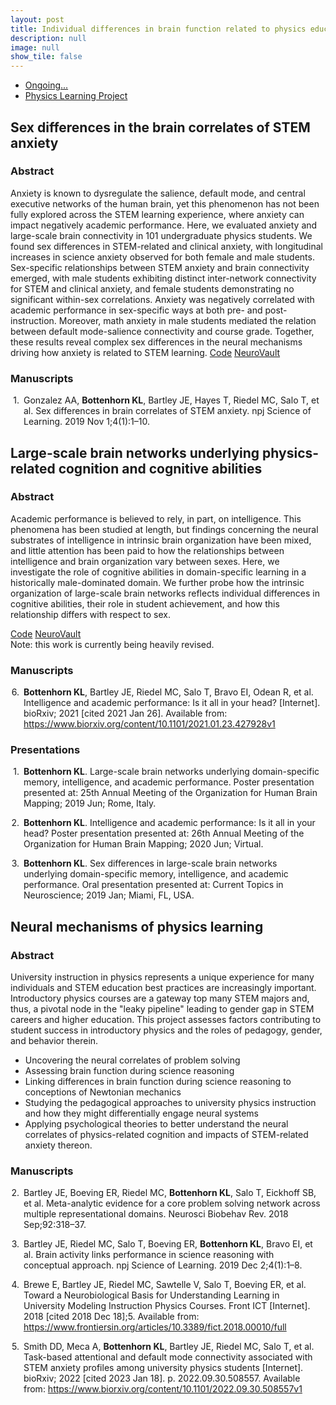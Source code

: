 ```yaml
---
layout: post
title: Individual differences in brain function related to physics education
description: null
image: null
show_tile: false
---
```

<ul class="actions">
  <li><a href="#" class="icon fa-spinner"><span class="label">Ongoing...</span></a></li>
  <li><a href="https://github.com/NBCLab/PhysicsLearning" class="button">Physics Learning Project</a></li>
</ul>
<h2>Sex differences in the brain correlates of STEM anxiety</h2>
<h3>Abstract</h3>
<p>Anxiety is known to dysregulate the salience, default mode, and central executive networks of the human brain, yet this phenomenon has not been fully explored across the STEM learning experience, where anxiety can impact negatively academic performance. Here, we evaluated anxiety and large-scale brain connectivity in 101 undergraduate physics students. We found sex differences in STEM-related and clinical anxiety, with longitudinal increases in science anxiety observed for both female and male students. Sex-specific relationships between STEM anxiety and brain connectivity emerged, with male students exhibiting distinct inter-network connectivity for STEM and clinical anxiety, and female students demonstrating no significant within-sex correlations. Anxiety was negatively correlated with academic performance in sex-specific ways at both pre- and post-instruction. Moreover, math anxiety in male students mediated the relation between default mode-salience connectivity and course grade. Together, these results reveal complex sex differences in the neural mechanisms driving how anxiety is related to STEM learning. <a href="https://github.com/nbclab/PhysicsLearning/tree/master/anxiety" class="icon fa-github"><span class="label">Code</span></a>  <a href="https://neurovault.org/collections/4727/" class="icon fa-cloud"><span class="label">NeuroVault</span></a>
</p>
<h3>Manuscripts</h3>
<div class="csl-entry" style="clear: left; margin-bottom: 1em;">
  <div class="csl-left-margin" style="float: left; padding-right: 0.5em;text-align: right; width: 1em;">1.</div><div class="csl-right-inline" style="margin: 0 .4em 0 1.5em;">Gonzalez AA, <b>Bottenhorn KL</b>, Bartley JE, Hayes T, Riedel MC, Salo T, et al. Sex differences in brain correlates of STEM anxiety. npj Science of Learning. 2019 Nov 1;4(1):1–10.</div>
</div>
<span class="Z3988" title="url_ver=Z39.88-2004&amp;ctx_ver=Z39.88-2004&amp;rfr_id=info%3Asid%2Fzotero.org%3A2&amp;rft_id=info%3Adoi%2F10.1038%2Fs41539-019-0058-9&amp;rft_val_fmt=info%3Aofi%2Ffmt%3Akev%3Amtx%3Ajournal&amp;rft.genre=article&amp;rft.atitle=Sex%20differences%20in%20brain%20correlates%20of%20STEM%20anxiety&amp;rft.jtitle=npj%20Science%20of%20Learning&amp;rft.volume=4&amp;rft.issue=1&amp;rft.aufirst=Ariel%20A.&amp;rft.aulast=Gonzalez&amp;rft.au=Ariel%20A.%20Gonzalez&amp;rft.au=Katherine%20L.%20Bottenhorn&amp;rft.au=Jessica%20E.%20Bartley&amp;rft.au=Timothy%20Hayes&amp;rft.au=Michael%20C.%20Riedel&amp;rft.au=Taylor%20Salo&amp;rft.au=Elsa%20I.%20Bravo&amp;rft.au=Rosalie%20Odean&amp;rft.au=Alina%20Nazareth&amp;rft.au=Robert%20W.%20Laird&amp;rft.au=Matthew%20T.%20Sutherland&amp;rft.au=Eric%20Brewe&amp;rft.au=Shannon%20M.%20Pruden&amp;rft.au=Angela%20R.%20Laird&amp;rft.date=2019-11-01&amp;rft.pages=1-10&amp;rft.spage=1&amp;rft.epage=10&amp;rft.issn=2056-7936&amp;rft.language=en"></span>
<div class="row">
<h2>Large-scale brain networks underlying physics-related cognition and cognitive abilities</h2>
	<div class="6u 12u$(small)">
  <h3>Abstract</h3>
    <p>Academic performance is believed to rely, in part, on intelligence. This phenomena has been studied at length, but findings concerning the neural substrates of intelligence in intrinsic brain organization have been mixed, and little attention has been paid to how the relationships between intelligence and brain organization vary between sexes. Here, we investigate the role of cognitive abilities in domain-specific learning in a historically male-dominated domain. We further probe how the intrinsic organization of large-scale brain networks reflects individual differences in cognitive abilities, their role in student achievement, and how this relationship differs with respect to sex.
    </p>
    <a href="https://github.com/62442katieb/physics-learning-iq" class="icon fa-github"><span class="label">Code</span></a>  <a href="http://neurovault.org/collections/9385/" class="icon fa-cloud"><span class="label">NeuroVault</span></a>
  </div>
  <div class="6u 12u$(small)">
  Note: this work is currently being heavily revised.
    <h3>Manuscripts</h3>
    <div class="csl-entry" style="clear: left; ">
      <div class="csl-left-margin" style="float: left; padding-right: 0.5em;text-align: right; width: 1em;">6.</div><div class="csl-right-inline" style="margin: 0 .4em 0 1.5em;"><b>Bottenhorn KL</b>, Bartley JE, Riedel MC, Salo T, Bravo EI, Odean R, et al. Intelligence and academic performance: Is it all in your head? [Internet]. bioRxiv; 2021 [cited 2021 Jan 26]. Available from: <a href="https://www.biorxiv.org/content/10.1101/2021.01.23.427928v1">https://www.biorxiv.org/content/10.1101/2021.01.23.427928v1</a></div>
    </div>
    <span class="Z3988" title="url_ver=Z39.88-2004&amp;ctx_ver=Z39.88-2004&amp;rfr_id=info%3Asid%2Fzotero.org%3A2&amp;rft_id=info%3Adoi%2F10.1101%2F2021.01.23.427928&amp;rft_val_fmt=info%3Aofi%2Ffmt%3Akev%3Amtx%3Adc&amp;rft.type=preprint&amp;rft.title=Intelligence%20and%20academic%20performance%3A%20Is%20it%20all%20in%20your%20head%3F&amp;rft.rights=%C2%A9%202021%2C%20Posted%20by%20Cold%20Spring%20Harbor%20Laboratory.%20This%20pre-print%20is%20available%20under%20a%20Creative%20Commons%20License%20(Attribution-NonCommercial%204.0%20International)%2C%20CC%20BY-NC%204.0%2C%20as%20described%20at%20http%3A%2F%2Fcreativecommons.org%2Flicenses%2Fby-nc%2F4.0%2F&amp;rft.description=Academic%20performance%20relies%2C%20in%20part%2C%20on%20intelligence%3B%20however%2C%20intelligence%20quotient%20(IQ)%20is%20limited%20in%20predicting%20academic%20success.%20Furthermore%2C%20while%20the%20search%20for%20the%20biological%20seat%20of%20intelligence%20predates%20neuroscience%20itself%2C%20its%20findings%20remain%20conflicting.%20Here%2C%20we%20assess%20the%20interplay%20between%20IQ%2C%20academic%20performance%2C%20and%20brain%20connectivity%20with%20behavioral%20and%20functional%20MRI%20data%20collected%20from%20undergraduate%20students%20as%20they%20completed%20an%20active%20learning%20or%20lecture-based%20semester-long%20university%20physics%20course.%20IQ%20(i.e.%2C%20full-scale%20WAIS%20scores)%20increased%20significantly%20pre-%20to%20post-instruction%2C%20were%20associated%20with%20physics%20knowledge%20and%20reasoning%20measures%2C%20but%20were%20unrelated%20to%20overall%20course%20grade.%20IQ%20was%20related%20to%20brain%20connectivity%20during%20physics-related%20cognition%2C%20but%20connectivity%20did%20not%20mediate%20IQ9s%20association%20with%20task%20performance.%20These%20relations%20depended%20on%20students9%20sex%20and%20instructional%20environment%2C%20providing%20evidence%20that%20physics%20classroom%20environment%20and%20pedagogy%20may%20have%20a%20gendered%20influence%20on%20students9%20performance.%20Discussion%20focuses%20on%20opportunities%20to%20improve%20physics%20reasoning%20skills%20for%20all%20students.&amp;rft.identifier=urn%3Adoi%3A10.1101%2F2021.01.23.427928&amp;rft.aufirst=Katherine%20L.&amp;rft.aulast=Bottenhorn&amp;rft.au=Katherine%20L.%20Bottenhorn&amp;rft.au=Jessica%20E.%20Bartley&amp;rft.au=Michael%20C.%20Riedel&amp;rft.au=Taylor%20Salo&amp;rft.au=Elsa%20I.%20Bravo&amp;rft.au=Rosalie%20Odean&amp;rft.au=Alina%20Nazareth&amp;rft.au=Robert%20W.%20Laird&amp;rft.au=Erica%20D.%20Musser&amp;rft.au=Shannon%20M.%20Pruden&amp;rft.au=Eric%20Brewe&amp;rft.au=Matthew%20T.%20Sutherland&amp;rft.au=Angela%20R.%20Laird&amp;rft.date=2021-01-25&amp;rft.language=en"></span>
  </div>
  <div class="6u 12u$(small)">
    <h3>Presentations</h3>
    <div class="csl-entry" style="clear: left; margin-bottom: 1em;">
      <div class="csl-left-margin" style="float: left; padding-right: 0.5em;text-align: right; width: 1em;">1.</div><div class="csl-right-inline" style="margin: 0 .4em 0 1.5em;"><b>Bottenhorn KL</b>. Large-scale brain networks underlying domain-specific memory, intelligence, and academic performance. Poster presentation presented at: 25th Annual Meeting of the Organization for Human Brain Mapping; 2019 Jun; Rome, Italy.</div>
    </div>
    <span class="Z3988" title="url_ver=Z39.88-2004&amp;ctx_ver=Z39.88-2004&amp;rfr_id=info%3Asid%2Fzotero.org%3A2&amp;rft_val_fmt=info%3Aofi%2Ffmt%3Akev%3Amtx%3Adc&amp;rft.type=presentation&amp;rft.title=Large-scale%20brain%20networks%20underlying%20domain-specific%20memory%2C%20intelligence%2C%20and%20academic%20performance&amp;rft.aufirst=Katherine%20L&amp;rft.aulast=Bottenhorn&amp;rft.au=Katherine%20L%20Bottenhorn&amp;rft.date=2019-06"></span>
    <div class="csl-entry" style="clear: left; margin-bottom: 1em;">
      <div class="csl-left-margin" style="float: left; padding-right: 0.5em;text-align: right; width: 1em;">2.</div><div class="csl-right-inline" style="margin: 0 .4em 0 1.5em;"><b>Bottenhorn KL</b>. Intelligence and academic performance: Is it all in your head? Poster presentation presented at: 26th Annual Meeting of the Organization for Human Brain Mapping; 2020 Jun; Virtual.</div>
    </div>
    <span class="Z3988" title="url_ver=Z39.88-2004&amp;ctx_ver=Z39.88-2004&amp;rfr_id=info%3Asid%2Fzotero.org%3A2&amp;rft_val_fmt=info%3Aofi%2Ffmt%3Akev%3Amtx%3Adc&amp;rft.type=presentation&amp;rft.title=Intelligence%20and%20academic%20performance%3A%20Is%20it%20all%20in%20your%20head%3F&amp;rft.aufirst=Katherine%20L&amp;rft.aulast=Bottenhorn&amp;rft.au=Katherine%20L%20Bottenhorn&amp;rft.date=2020-06"></span>
    <div class="csl-entry" style="clear: left; ">
      <div class="csl-left-margin" style="float: left; padding-right: 0.5em;text-align: right; width: 1em;">3.</div><div class="csl-right-inline" style="margin: 0 .4em 0 1.5em;"><b>Bottenhorn KL</b>. Sex differences in large-scale brain networks underlying domain-specific memory, intelligence, and academic performance. Oral presentation presented at: Current Topics in Neuroscience; 2019 Jan; Miami, FL, USA.</div>
    </div>
    <span class="Z3988" title="url_ver=Z39.88-2004&amp;ctx_ver=Z39.88-2004&amp;rfr_id=info%3Asid%2Fzotero.org%3A2&amp;rft_val_fmt=info%3Aofi%2Ffmt%3Akev%3Amtx%3Adc&amp;rft.type=presentation&amp;rft.title=Sex%20differences%20in%20large-scale%20brain%20networks%20underlying%20domain-specific%20memory%2C%20intelligence%2C%20and%20academic%20performance&amp;rft.aufirst=Katherine%20L&amp;rft.aulast=Bottenhorn&amp;rft.au=Katherine%20L%20Bottenhorn&amp;rft.date=2019-01"></span>
  </div>
</div>
<div class="row">
<h2>Neural mechanisms of physics learning</h2>
	<div class="6u 12u$(small)">
  <h3>Abstract</h3>
    <p>University instruction in physics represents a unique experience for many individuals and STEM education best practices are increasingly important. Introductory physics courses are a gateway top many STEM majors and, thus, a pivotal node in the "leaky pipeline" leading to gender gap in STEM careers and higher education. This project assesses factors contributing to student success in introductory physics and the roles of pedagogy, gender, and behavior therein.
    </p>
    <p>
    <ul>
			<li>Uncovering the neural correlates of problem solving</li>
			<li>Assessing brain function during science reasoning</li>
      <li>Linking differences in brain function during science reasoning to conceptions of Newtonian mechanics</li>
			<li>Studying the pedagogical approaches to university physics instruction and how they might differentially engage neural systems</li>
      <li>Applying psychological theories to better understand the neural correlates of physics-related cognition and impacts of STEM-related anxiety thereon.</li>
		</ul>
    </p>
  </div>
  <div class="6u 12u$(small)">
    <h3>Manuscripts</h3>
    <div class="csl-entry" style="clear: left; margin-bottom: 1em;">
      <div class="csl-left-margin" style="float: left; padding-right: 0.5em;text-align: right; width: 1em;">2.</div><div class="csl-right-inline" style="margin: 0 .4em 0 1.5em;">Bartley JE, Boeving ER, Riedel MC, <b>Bottenhorn KL</b>, Salo T, Eickhoff SB, et al. Meta-analytic evidence for a core problem solving network across multiple representational domains. Neurosci Biobehav Rev. 2018 Sep;92:318–37.</div>
    </div>
    <span class="Z3988" title="url_ver=Z39.88-2004&amp;ctx_ver=Z39.88-2004&amp;rfr_id=info%3Asid%2Fzotero.org%3A2&amp;rft_id=info%3Adoi%2F10.1016%2Fj.neubiorev.2018.06.009&amp;rft_id=info%3Apmid%2F29944961&amp;rft_val_fmt=info%3Aofi%2Ffmt%3Akev%3Amtx%3Ajournal&amp;rft.genre=article&amp;rft.atitle=Meta-analytic%20evidence%20for%20a%20core%20problem%20solving%20network%20across%20multiple%20representational%20domains&amp;rft.jtitle=Neuroscience%20and%20biobehavioral%20reviews&amp;rft.stitle=Neurosci%20Biobehav%20Rev&amp;rft.volume=92&amp;rft.aufirst=Jessica%20E.&amp;rft.aulast=Bartley&amp;rft.au=Jessica%20E.%20Bartley&amp;rft.au=Emily%20R.%20Boeving&amp;rft.au=Michael%20C.%20Riedel&amp;rft.au=Katherine%20L.%20Bottenhorn&amp;rft.au=Taylor%20Salo&amp;rft.au=Simon%20B.%20Eickhoff&amp;rft.au=Eric%20Brewe&amp;rft.au=Matthew%20T.%20Sutherland&amp;rft.au=Angela%20R.%20Laird&amp;rft.date=2018-09&amp;rft.pages=318-337&amp;rft.spage=318&amp;rft.epage=337&amp;rft.issn=0149-7634"></span>
    <div class="csl-entry" style="clear: left; margin-bottom: 1em;">
      <div class="csl-left-margin" style="float: left; padding-right: 0.5em;text-align: right; width: 1em;">3.</div><div class="csl-right-inline" style="margin: 0 .4em 0 1.5em;">Bartley JE, Riedel MC, Salo T, Boeving ER, <b>Bottenhorn KL</b>, Bravo EI, et al. Brain activity links performance in science reasoning with conceptual approach. npj Science of Learning. 2019 Dec 2;4(1):1–8.</div>
    </div>
    <span class="Z3988" title="url_ver=Z39.88-2004&amp;ctx_ver=Z39.88-2004&amp;rfr_id=info%3Asid%2Fzotero.org%3A2&amp;rft_id=info%3Adoi%2F10.1038%2Fs41539-019-0059-8&amp;rft_val_fmt=info%3Aofi%2Ffmt%3Akev%3Amtx%3Ajournal&amp;rft.genre=article&amp;rft.atitle=Brain%20activity%20links%20performance%20in%20science%20reasoning%20with%20conceptual%20approach&amp;rft.jtitle=npj%20Science%20of%20Learning&amp;rft.volume=4&amp;rft.issue=1&amp;rft.aufirst=Jessica%20E.&amp;rft.aulast=Bartley&amp;rft.au=Jessica%20E.%20Bartley&amp;rft.au=Michael%20C.%20Riedel&amp;rft.au=Taylor%20Salo&amp;rft.au=Emily%20R.%20Boeving&amp;rft.au=Katherine%20L.%20Bottenhorn&amp;rft.au=Elsa%20I.%20Bravo&amp;rft.au=Rosalie%20Odean&amp;rft.au=Alina%20Nazareth&amp;rft.au=Robert%20W.%20Laird&amp;rft.au=Matthew%20T.%20Sutherland&amp;rft.au=Shannon%20M.%20Pruden&amp;rft.au=Eric%20Brewe&amp;rft.au=Angela%20R.%20Laird&amp;rft.date=2019-12-02&amp;rft.pages=1-8&amp;rft.spage=1&amp;rft.epage=8&amp;rft.issn=2056-7936&amp;rft.language=en"></span>
    <div class="csl-entry" style="clear: left; margin-bottom: 1em;">
      <div class="csl-left-margin" style="float: left; padding-right: 0.5em;text-align: right; width: 1em;">4.</div><div class="csl-right-inline" style="margin: 0 .4em 0 1.5em;">Brewe E, Bartley JE, Riedel MC, Sawtelle V, Salo T, Boeving ER, et al. Toward a Neurobiological Basis for Understanding Learning in University Modeling Instruction Physics Courses. Front ICT [Internet]. 2018 [cited 2018 Dec 18];5. Available from: <a href="https://www.frontiersin.org/articles/10.3389/fict.2018.00010/full">https://www.frontiersin.org/articles/10.3389/fict.2018.00010/full</a></div>
    </div>
    <span class="Z3988" title="url_ver=Z39.88-2004&amp;ctx_ver=Z39.88-2004&amp;rfr_id=info%3Asid%2Fzotero.org%3A2&amp;rft_id=info%3Adoi%2F10.3389%2Ffict.2018.00010&amp;rft_val_fmt=info%3Aofi%2Ffmt%3Akev%3Amtx%3Ajournal&amp;rft.genre=article&amp;rft.atitle=Toward%20a%20Neurobiological%20Basis%20for%20Understanding%20Learning%20in%20University%20Modeling%20Instruction%20Physics%20Courses&amp;rft.jtitle=Frontiers%20in%20ICT&amp;rft.stitle=Front.%20ICT&amp;rft.volume=5&amp;rft.aufirst=Eric&amp;rft.aulast=Brewe&amp;rft.au=Eric%20Brewe&amp;rft.au=Jessica%20E.%20Bartley&amp;rft.au=Michael%20C.%20Riedel&amp;rft.au=Vashti%20Sawtelle&amp;rft.au=Taylor%20Salo&amp;rft.au=Emily%20R.%20Boeving&amp;rft.au=Elsa%20I.%20Bravo&amp;rft.au=Rosalie%20Odean&amp;rft.au=Alina%20Nazareth&amp;rft.au=Katherine%20L.%20Bottenhorn&amp;rft.au=Robert%20W.%20Laird&amp;rft.au=Matthew%20T.%20Sutherland&amp;rft.au=Shannon%20M.%20Pruden&amp;rft.au=Angela%20R.%20Laird&amp;rft.date=2018&amp;rft.issn=2297-198X&amp;rft.language=English"></span>
    <div class="csl-entry" style="clear: left; margin-bottom: 1em;">
      <div class="csl-left-margin" style="float: left; padding-right: 0.5em;text-align: right; width: 1em;">5.</div><div class="csl-right-inline" style="margin: 0 .4em 0 1.5em;">Smith DD, Meca A, <b>Bottenhorn KL</b>, Bartley JE, Riedel MC, Salo T, et al. Task-based attentional and default mode connectivity associated with STEM anxiety profiles among university physics students [Internet]. bioRxiv; 2022 [cited 2023 Jan 18]. p. 2022.09.30.508557. Available from: <a href="https://www.biorxiv.org/content/10.1101/2022.09.30.508557v1">https://www.biorxiv.org/content/10.1101/2022.09.30.508557v1</a></div>
    </div>
    <span class="Z3988" title="url_ver=Z39.88-2004&amp;ctx_ver=Z39.88-2004&amp;rfr_id=info%3Asid%2Fzotero.org%3A2&amp;rft_id=info%3Adoi%2F10.1101%2F2022.09.30.508557&amp;rft_val_fmt=info%3Aofi%2Ffmt%3Akev%3Amtx%3Adc&amp;rft.type=preprint&amp;rft.title=Task-based%20attentional%20and%20default%20mode%20connectivity%20associated%20with%20STEM%20anxiety%20profiles%20among%20university%20physics%20students&amp;rft.rights=%C2%A9%202022%2C%20Posted%20by%20Cold%20Spring%20Harbor%20Laboratory.%20This%20pre-print%20is%20available%20under%20a%20Creative%20Commons%20License%20(Attribution-NonCommercial-NoDerivs%204.0%20International)%2C%20CC%20BY-NC-ND%204.0%2C%20as%20described%20at%20http%3A%2F%2Fcreativecommons.org%2Flicenses%2Fby-nc-nd%2F4.0%2F&amp;rft.description=Attentional%20control%20theory%20(ACT)%20posits%20that%20elevated%20anxiety%20increases%20the%20probability%20of%20re-allocating%20cognitive%20resources%20needed%20to%20complete%20a%20task%20to%20processing%20anxiety-related%20stimuli.%20This%20process%20impairs%20processing%20efficiency%20and%20can%20lead%20to%20reduced%20performance%20effectiveness.%20Science%2C%20technology%2C%20engineering%2C%20and%20math%20(STEM)%20students%20frequently%20experience%20STEM-related%20anxiety%2C%20which%20can%20interfere%20with%20learning%20and%20performance%20and%20negatively%20impact%20student%20retention%20and%20graduation%20rates.%20The%20objective%20of%20this%20study%20was%20to%20extend%20the%20ACT%20framework%20to%20investigate%20the%20neurobiological%20associations%20between%20STEM-related%20anxiety%20and%20cognitive%20performance%20among%20123%20physics%20undergraduate%20students.%20Latent%20profile%20analysis%20(LPA)%20identified%20four%20profiles%20of%20student%20STEM-related%20anxiety%2C%20including%20two%20profiles%20that%20represented%20the%20majority%20of%20the%20sample%20(Low%20STEM%20Anxiety%3B%2059.3%25%20and%20High%20Math%20Anxiety%3B%2021.9%25)%20and%20two%20additional%20profiles%20that%20were%20not%20well%20represented%20(High%20STEM%20Anxiety%3B%206.5%25%20and%20High%20Science%20Anxiety%3B%204.1%25).%20Students%20underwent%20a%20functional%20magnetic%20resonance%20imaging%20(fMRI)%20session%20in%20which%20they%20performed%20two%20tasks%20involving%20physics%20cognition%3A%20the%20Force%20Concept%20Inventory%20(FCI)%20task%20and%20the%20Physics%20Knowledge%20(PK)%20task.%20No%20significant%20differences%20were%20observed%20in%20FCI%20or%20PK%20task%20performance%20between%20High%20Math%20Anxiety%20and%20Low%20STEM%20Anxiety%20students.%20During%20the%20three%20phases%20of%20the%20FCI%20task%2C%20we%20found%20no%20significant%20brain%20connectivity%20differences%20during%20scenario%20and%20question%20presentation%2C%20yet%20we%20observed%20significant%20differences%20during%20answer%20selection%20within%20and%20between%20the%20dorsal%20attention%20network%20(DAN)%2C%20ventral%20attention%20network%20(VAN)%2C%20and%20default%20mode%20network%20(DMN).%20Further%2C%20we%20found%20significant%20group%20differences%20during%20the%20PK%20task%20were%20limited%20to%20the%20DAN%2C%20including%20DAN-VAN%20and%20within-DAN%20connectivity.%20These%20results%20highlight%20the%20different%20cognitive%20processes%20required%20for%20physics%20conceptual%20reasoning%20compared%20to%20physics%20knowledge%20retrieval%2C%20provide%20new%20insight%20into%20the%20underlying%20brain%20dynamics%20associated%20with%20anxiety%20and%20physics%20cognition%2C%20and%20confirm%20the%20relevance%20of%20ACT%20theory%20for%20STEM-related%20anxiety.&amp;rft.identifier=urn%3Adoi%3A10.1101%2F2022.09.30.508557&amp;rft.aufirst=Donisha%20D.&amp;rft.aulast=Smith&amp;rft.au=Donisha%20D.%20Smith&amp;rft.au=Alan%20Meca&amp;rft.au=Katherine%20L.%20Bottenhorn&amp;rft.au=Jessica%20E.%20Bartley&amp;rft.au=Michael%20C.%20Riedel&amp;rft.au=Taylor%20Salo&amp;rft.au=Julio%20A.%20Peraza&amp;rft.au=Robert%20W.%20Laird&amp;rft.au=Shannon%20M.%20Pruden&amp;rft.au=Matthew%20T.%20Sutherland&amp;rft.au=Eric%20Brewe&amp;rft.au=Angela%20R.%20Laird&amp;rft.date=2022-10-03&amp;rft.language=en"></span>
  </div>
</div>